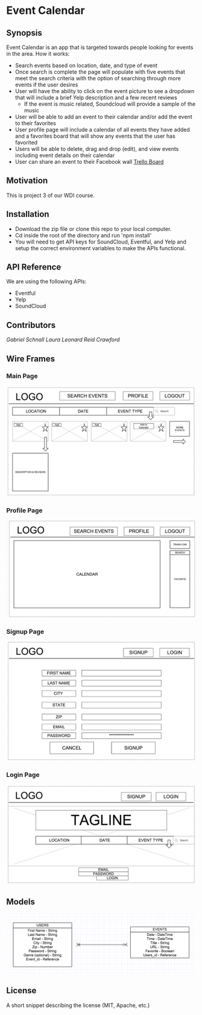 # Event Calendar

## Synopsis
Event Calendar is an app that is targeted towards people looking for events in the area. How it works:  
 * Search events based on location, date, and type of event
 * Once search is complete the page will populate with five events that meet the search criteria with the option of searching through more events if the user desires
 * User will have the ability to click on the event picture to see a dropdown that will include a brief Yelp description and a few recent reviews
   * If the event is music related, Soundcloud will provide a sample of the music
 * User will be able to add an event to their calendar and/or add the event to their favorites
 * User profile page will include a calendar of all events they have added and a favorites board that will show any events that the user has favorited
 * Users will be able to delete, drag and drop (edit), and view events including event details on their calendar
 * User can share an event to their Facebook wall
[Trello Board](https://trello.com/b/reVEs9vo/les-developpeurs)

## Motivation

This is project 3 of our WDI course.

## Installation
* Download the zip file or clone this repo to your local computer.
* Cd inside the root of the directory and run 'npm install'
* You will need to get API keys for SoundCloud, Eventful, and Yelp and setup the correct environment variables to make the APIs functional.

## API Reference
We are using the following APIs:
* Eventful
* Yelp
* SoundCloud

## Contributors

*Gabriel Schnall*
*Laura Leonard*
*Reid Crawford*

## Wire Frames

### Main Page
![Main Page](./public/images/wireframes/Main.png)

### Profile Page
![Profile Page](./public/images/wireframes/Profile.png)

### Signup Page
![Signup Page](./public/images/wireframes/SignUp.png)

### Login Page
![Login Page](./public/images/wireframes/Login.png)

## Models
![ERD](./public/images/ERD.png)

## License

A short snippet describing the license (MIT, Apache, etc.)
